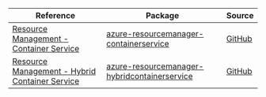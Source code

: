 | Reference | Package | Source |
|---|---|---|
|[Resource Management - Container Service](resourcemanager-containerservice-readme.md)|[azure-resourcemanager-containerservice](https://repo1.maven.org/maven2/com/azure/resourcemanager/azure-resourcemanager-containerservice)|[GitHub](https://github.com/Azure/azure-sdk-for-java/blob/main/sdk/containerservice/azure-resourcemanager-containerservice)|
|[Resource Management - Hybrid Container Service](resourcemanager-hybridcontainerservice-readme.md)|[azure-resourcemanager-hybridcontainerservice](https://repo1.maven.org/maven2/com/azure/resourcemanager/azure-resourcemanager-hybridcontainerservice)|[GitHub](https://github.com/Azure/azure-sdk-for-java/blob/main/sdk/hybridcontainerservice/azure-resourcemanager-hybridcontainerservice)|
